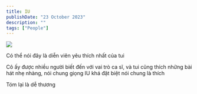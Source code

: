```yaml
---
title: IU
publishDate: "23 October 2023"
description: ""
tags: ["People"]
---
```


![](https://github.com/licitfree/garden/raw/main/IU%20eat%20ramen.png)

Có thể nói đây là diễn viên yêu thích nhất của tui

Cô ấy được nhiều người biết đến với vai trò ca sĩ, và tui cũng thích
những bài hát nhẹ nhàng, nói chung giọng IU khá đặt biệt nói chung là thích

Tóm lại là dễ thương
